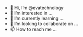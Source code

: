 - 👋 Hi, I’m @evatechnology
- 👀 I’m interested in ...
- 🌱 I’m currently learning ...
- 💞️ I’m looking to collaborate on ...
- 📫 How to reach me ...

<!---
evatechnology/evatechnology is a ✨ special ✨ repository because its `README.md` (this file) appears on your GitHub profile.
You can click the Preview link to take a look at your changes.
--->
